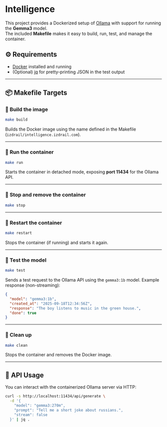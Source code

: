 # Intelligence

This project provides a Dockerized setup of [Ollama](https://ollama.ai) with support for running the **Gemma3** model.  
The included **Makefile** makes it easy to build, run, test, and manage the container.


## ⚙️ Requirements

- [Docker](https://docs.docker.com/get-docker/) installed and running
- (Optional) [jq](https://stedolan.github.io/jq/) for pretty-printing JSON in the test output

---

## 📦 Makefile Targets

### 🔨 Build the image
```bash
make build
````

Builds the Docker image using the name defined in the Makefile (`izdrail/intelligence.izdrail.com`).

---

### 🚀 Run the container

```bash
make run
```

Starts the container in detached mode, exposing **port 11434** for the Ollama API.

---

### 🛑 Stop and remove the container

```bash
make stop
```

---

### 🔄 Restart the container

```bash
make restart
```

Stops the container (if running) and starts it again.

---

### 🧪 Test the model

```bash
make test
```

Sends a test request to the Ollama API using the `gemma3:1b` model.
Example response (non-streaming):

```json
{
  "model": "gemma3:1b",
  "created_at": "2025-09-18T12:34:56Z",
  "response": "The boy listens to music in the green house.",
  "done": true
}
```

---

### 🧹 Clean up

```bash
make clean
```

Stops the container and removes the Docker image.

---

## 📡 API Usage

You can interact with the containerized Ollama server via HTTP:

```bash
curl -s http://localhost:11434/api/generate \
  -d '{
    "model": "gemma3:270m",
    "prompt": "Tell me a short joke about russians.",
    "stream": false
  }' | jq .
```



